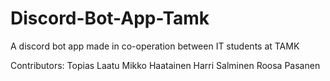 # Discord-Bot-App-Tamk
A discord bot app made in co-operation between IT students at TAMK

Contributors:
    Topias Laatu
    Mikko Haatainen
    Harri Salminen
    Roosa Pasanen